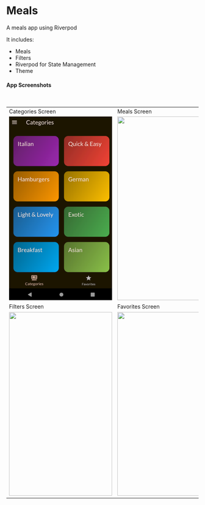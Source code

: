 # Meals

A meals app using Riverpod

It includes:
- Meals
- Filters
- Riverpod for State Management
- Theme
  
#### App Screenshots

<table>
  <tr>
    <td>Categories Screen</td>
     <td>Meals Screen</td>
     <td>Meals Details Screen</td>
  </tr>
  <tr>
    <td><img src="screenshots/Picture1.png
" width=270 height=480></td>
    <td><img src="![image](https://github.com/user-attachments/assets/d94741b0-1bcc-4e84-be20-9c5a3b3869e6)
" width=270 height=480></td>
    <td><img src="![image](https://github.com/user-attachments/assets/d184d542-6b3e-424d-8881-17b1fe6e5987)
" width=270 height=480></td>
  </tr>
  <br>
  <tr>
    <td>Filters Screen</td>
     <td>Favorites Screen</td>
     <td>Drawer</td>
  </tr>
  <tr>
    <td><img src="![image](https://github.com/user-attachments/assets/a242cefb-7e25-444e-a57a-b5782a04a119)
" width=270 height=480></td>
    <td><img src="![image](https://github.com/user-attachments/assets/1b036763-4e65-4da6-b0fd-df36384d0835)
" width=270 height=480></td>
    <td><img src="![image](https://github.com/user-attachments/assets/702edd48-babc-48cf-a923-8d4102f5884a)
" width=270 height=480></td>
  </tr>
 </table>

